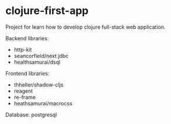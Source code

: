 # clojure-first-app

Project for learn how to develop clojure full-stack web application.

Backend libraries:
- http-kit
- seancorfield/next.jdbc
- healthsamurai/dsql

Frontend libraries:
- thheller/shadow-cljs
- reagent
- re-frame
- heathsamurai/macrocss

Database: postgresql
